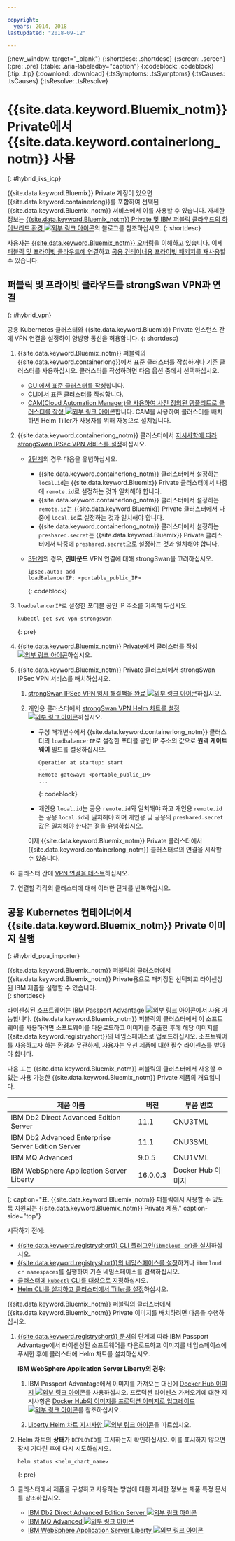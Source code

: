 ```yaml
---

copyright:
  years: 2014, 2018
lastupdated: "2018-09-12"

---
```


{:new_window: target="_blank"}
{:shortdesc: .shortdesc}
{:screen: .screen}
{:pre: .pre}
{:table: .aria-labeledby="caption"}
{:codeblock: .codeblock}
{:tip: .tip}
{:download: .download}
{:tsSymptoms: .tsSymptoms}
{:tsCauses: .tsCauses}
{:tsResolve: .tsResolve}


# {{site.data.keyword.Bluemix_notm}} Private에서 {{site.data.keyword.containerlong_notm}} 사용
{: #hybrid_iks_icp}

{{site.data.keyword.Bluemix}} Private 계정이 있으면 {{site.data.keyword.containerlong}}를 포함하여 선택된 {{site.data.keyword.Bluemix_notm}} 서비스에서 이를 사용할 수 있습니다. 자세한 정보는 [{{site.data.keyword.Bluemix_notm}} Private 및 IBM 퍼블릭 클라우드의 하이브리드 환경 ![외부 링크 아이콘](../icons/launch-glyph.svg "외부 링크 아이콘")](http://ibm.biz/hybridJune2018)의 블로그를 참조하십시오.
{: shortdesc}

사용자는 [{{site.data.keyword.Bluemix_notm}} 오퍼링](cs_why.html#differentiation)을 이해하고 있습니다. 이제 [퍼블릭 및 프라이빗 클라우드에 연결](#hybrid_vpn)하고 [공용 컨테이너용 프라이빗 패키지를 재사용](#hybrid_ppa_importer)할 수 있습니다.

## 퍼블릭 및 프라이빗 클라우드를 strongSwan VPN과 연결
{: #hybrid_vpn}

공용 Kubernetes 클러스터와 {{site.data.keyword.Bluemix}} Private 인스턴스 간에 VPN 연결을 설정하여 양방향 통신을 허용합니다.
{: shortdesc}

1.  {{site.data.keyword.Bluemix_notm}} 퍼블릭의 {{site.data.keyword.containerlong}}에서 표준 클러스터를 작성하거나 기존 클러스터를 사용하십시오. 클러스터를 작성하려면 다음 옵션 중에서 선택하십시오. 
    - [GUI에서 표준 클러스터를 작성](cs_clusters.html#clusters_ui)합니다. 
    - [CLI에서 표준 클러스터를 작성](cs_clusters.html#clusters_cli)합니다. 
    - [CAM(Cloud Automation Manager)을 사용하여 사전 정의된 템플리트로 클러스터를 작성 ![외부 링크 아이콘](../icons/launch-glyph.svg "외부 링크 아이콘")](https://www.ibm.com/support/knowledgecenter/SS2L37_2.1.0.3/cam_deploy_IKS.html)합니다. CAM을 사용하여 클러스터를 배치하면 Helm Tiller가 사용자를 위해 자동으로 설치됩니다.

2.  {{site.data.keyword.containerlong_notm}} 클러스터에서 [지시사항에 따라 strongSwan IPSec VPN 서비스를 설정](cs_vpn.html#vpn_configure)하십시오. 

    *  [2단계](cs_vpn.html#strongswan_2)의 경우 다음을 유념하십시오. 

       * {{site.data.keyword.containerlong_notm}} 클러스터에서 설정하는 `local.id`는 {{site.data.keyword.Bluemix}} Private 클러스터에서 나중에 `remote.id`로 설정하는 것과 일치해야 합니다.  
       * {{site.data.keyword.containerlong_notm}} 클러스터에서 설정하는 `remote.id`는 {{site.data.keyword.Bluemix}} Private 클러스터에서 나중에 `local.id`로 설정하는 것과 일치해야 합니다. 
       * {{site.data.keyword.containerlong_notm}} 클러스터에서 설정하는 `preshared.secret`는 {{site.data.keyword.Bluemix}} Private 클러스터에서 나중에 `preshared.secret`으로 설정하는 것과 일치해야 합니다. 

    *  [3단계](cs_vpn.html#strongswan_3)의 경우, **인바운드** VPN 연결에 대해 strongSwan을 고려하십시오. 

       ```
       ipsec.auto: add
       loadBalancerIP: <portable_public_IP>
       ```
       {: codeblock}

3.  `loadbalancerIP`로 설정한 포터블 공인 IP 주소를 기록해 두십시오. 

    ```
    kubectl get svc vpn-strongswan
    ```
    {: pre}

4.  [{{site.data.keyword.Bluemix_notm}} Private에서 클러스터를 작성 ![외부 링크 아이콘](../icons/launch-glyph.svg "외부 링크 아이콘")](https://www.ibm.com/support/knowledgecenter/SSBS6K_2.1.0.3/installing/installing.html)하십시오. 

5.  {{site.data.keyword.Bluemix_notm}} Private 클러스터에서 strongSwan IPSec VPN 서비스를 배치하십시오.

    1.  [strongSwan IPSec VPN 임시 해결책을 완료 ![외부 링크 아이콘](../icons/launch-glyph.svg "외부 링크 아이콘")](https://www.ibm.com/support/knowledgecenter/SS2L37_2.1.0.3/cam_strongswan.html)하십시오. 

    2.  개인용 클러스터에서 [strongSwan VPN Helm 차트를 설정 ![외부 링크 아이콘](../icons/launch-glyph.svg "외부 링크 아이콘")](https://www.ibm.com/support/knowledgecenter/SSBS6K_2.1.0.3/app_center/create_release.html)하십시오.  
    
        *  구성 매개변수에서 {{site.data.keyword.containerlong_notm}} 클러스터의 `loadbalancerIP`로 설정한 포터블 공인 IP 주소의 값으로 **원격 게이트웨이** 필드를 설정하십시오. 
    
           ```
           Operation at startup: start
           ...
           Remote gateway: <portable_public_IP>
           ...
           ```
           {: codeblock}
    
        *  개인용 `local.id`는 공용 `remote.id`와 일치해야 하고 개인용 `remote.id`는  공용 `local.id`와 일치해야 하며 개인용 및 공용의 `preshared.secret` 값은 일치해야 한다는 점을 유념하십시오. 
        
        이제 {{site.data.keyword.Bluemix_notm}} Private 클러스터에서 {{site.data.keyword.containerlong_notm}} 클러스터로의 연결을 시작할 수 있습니다. 

7.  클러스터 간에 [VPN 연결을 테스트](cs_vpn.html#vpn_test)하십시오.

8.  연결할 각각의 클러스터에 대해 이러한 단계를 반복하십시오. 


## 공용 Kubernetes 컨테이너에서 {{site.data.keyword.Bluemix_notm}} Private 이미지 실행
{: #hybrid_ppa_importer}

{{site.data.keyword.Bluemix_notm}} 퍼블릭의 클러스터에서 {{site.data.keyword.Bluemix_notm}} Private용으로 패키징된 선택되고 라이센싱된 IBM 제품을 실행할 수 있습니다.  
{: shortdesc}

라이센싱된 소프트웨어는 [IBM Passport Advantage ![외부 링크 아이콘](../icons/launch-glyph.svg "외부 링크 아이콘")](https://www-01.ibm.com/software/passportadvantage/index.html)에서 사용 가능합니다. {{site.data.keyword.Bluemix_notm}} 퍼블릭의 클러스터에서 이 소프트웨어를 사용하려면 소프트웨어를 다운로드하고 이미지를 추출한 후에 해당 이미지를 {{site.data.keyword.registryshort}}의 네임스페이스로 업로드하십시오. 소프트웨어를 사용하고자 하는 환경과 무관하게, 사용자는 우선 제품에 대한 필수 라이센스를 받아야 합니다. 

다음 표는 {{site.data.keyword.Bluemix_notm}} 퍼블릭의 클러스터에서 사용할 수 있는 사용 가능한 {{site.data.keyword.Bluemix_notm}} Private 제품의 개요입니다.

|제품 이름 |버전 |부품 번호 |
| --- | --- | --- |
| IBM Db2 Direct Advanced Edition Server | 11.1 | CNU3TML |
| IBM Db2 Advanced Enterprise Server Edition Server | 11.1 | CNU3SML |
| IBM MQ Advanced | 9.0.5 | CNU1VML |
| IBM WebSphere Application Server Liberty | 16.0.0.3 | Docker Hub 이미지 |
{: caption="표. {{site.data.keyword.Bluemix_notm}} 퍼블릭에서 사용할 수 있도록 지원되는 {{site.data.keyword.Bluemix_notm}} Private 제품." caption-side="top"}

시작하기 전에: 
- [{{site.data.keyword.registryshort}} CLI 플러그인(`ibmcloud cr`)을 설치](/docs/services/Registry/registry_setup_cli_namespace.html#registry_cli_install)하십시오. 
- [{{site.data.keyword.registryshort}}의 네임스페이스를 설정](/docs/services/Registry/registry_setup_cli_namespace.html#registry_namespace_add)하거나 `ibmcloud cr namespaces`를 실행하여 기존 네임스페이스를 검색하십시오. 
- [클러스터에 `kubectl` CLI를 대상으로 지정](/docs/containers/cs_cli_install.html#cs_cli_configure)하십시오. 
- [Helm CLI를 설치하고 클러스터에서 Tiller를 설정](/docs/containers/cs_integrations.html#helm)하십시오. 

{{site.data.keyword.Bluemix_notm}} 퍼블릭의 클러스터에서 {{site.data.keyword.Bluemix_notm}} Private 이미지를 배치하려면 다음을 수행하십시오.

1.  [{{site.data.keyword.registryshort}} 문서](/docs/services/Registry/ts_index.html#ts_ppa)의 단계에 따라 IBM Passport Advantage에서 라이센싱된 소프트웨어를 다운로드하고 이미지를 네임스페이스에 푸시한 후에 클러스터에 Helm 차트를 설치하십시오. 

    **IBM WebSphere Application Server Liberty의 경우**:
    
    1.  IBM Passport Advantage에서 이미지를 가져오는 대신에 [Docker Hub 이미지 ![외부 링크 아이콘](../icons/launch-glyph.svg "외부 링크 아이콘")](https://hub.docker.com/_/websphere-liberty/)를 사용하십시오. 프로덕션 라이센스 가져오기에 대한 지시사항은 [Docker Hub의 이미지를 프로덕션 이미지로 업그레이드 ![외부 링크 아이콘](../icons/launch-glyph.svg "외부 링크 아이콘")](https://github.com/WASdev/ci.docker/tree/master/ga/production-upgrade)를 참조하십시오.
    
    2.  [Liberty Helm 차트 지시사항 ![외부 링크 아이콘](../icons/launch-glyph.svg "외부 링크 아이콘")](https://www.ibm.com/support/knowledgecenter/en/SSEQTP_liberty/com.ibm.websphere.wlp.doc/ae/rwlp_icp_helm.html)을 따르십시오. 

2.  Helm 차트의 **상태**가 `DEPLOYED`를 표시하는지 확인하십시오. 이를 표시하지 않으면 잠시 기다린 후에 다시 시도하십시오.
    ```
    helm status <helm_chart_name>
    ```
    {: pre}
   
3.  클러스터에서 제품을 구성하고 사용하는 방법에 대한 자세한 정보는 제품 특정 문서를 참조하십시오. 

    - [IBM Db2 Direct Advanced Edition Server ![외부 링크 아이콘](../icons/launch-glyph.svg "외부 링크 아이콘")](https://www.ibm.com/support/knowledgecenter/en/SSEPGG_11.1.0/com.ibm.db2.luw.licensing.doc/doc/c0070181.html) 
    - [IBM MQ Advanced ![외부 링크 아이콘](../icons/launch-glyph.svg "외부 링크 아이콘")](https://www.ibm.com/support/knowledgecenter/en/SSFKSJ_9.0.0/com.ibm.mq.helphome.v90.doc/WelcomePagev9r0.html)
    - [IBM WebSphere Application Server Liberty ![외부 링크 아이콘](../icons/launch-glyph.svg "외부 링크 아이콘")](https://www.ibm.com/support/knowledgecenter/en/SSEQTP_liberty/as_ditamaps/was900_welcome_liberty.html)
